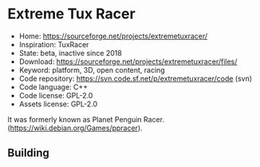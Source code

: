 # Extreme Tux Racer

- Home: https://sourceforge.net/projects/extremetuxracer/
- Inspiration: TuxRacer
- State: beta, inactive since 2018
- Download: https://sourceforge.net/projects/extremetuxracer/files/
- Keyword: platform, 3D, open content, racing
- Code repository: https://svn.code.sf.net/p/extremetuxracer/code (svn)
- Code language: C++
- Code license: GPL-2.0
- Assets license: GPL-2.0

It was formerly known as Planet Penguin Racer. (https://wiki.debian.org/Games/ppracer).

## Building
